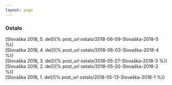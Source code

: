 ```yaml
---
layout: page
---
```

[//]: <>
### Ostalo
[Slovaška 2018, 5. del]({% post_url ostalo/2018-06-09-Slovaška-2018-5 %}) <br/>
[Slovaška 2018, 4. del]({% post_url ostalo/2018-06-03-Slovaška-2018-4 %}) <br/>
[Slovaška 2018, 3. del]({% post_url ostalo/2018-05-27-Slovaška-2018-3 %}) <br/>
[Slovaška 2018, 2. del]({% post_url ostalo/2018-05-20-Slovaška-2018-2 %}) <br/>
[Slovaška 2018, 1. del]({% post_url ostalo/2018-05-13-Slovaška-2018-1 %}) <br/>